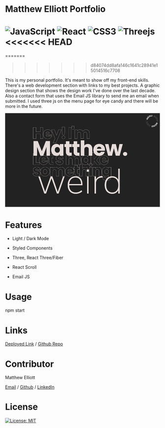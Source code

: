 # Matthew Elliott Portfolio

![JavaScript](https://img.shields.io/badge/javascript-%23323330.svg??style=flat&logo=appveyor&logo=javascript&logoColor=%e7dcd8)
![React](https://img.shields.io/badge/react-%2320232a.svg??style=flat&logo=appveyor&logo=react&logoColor=%2361DAFB)
![CSS3](https://img.shields.io/badge/css3-%231572B6.svg?style=flat&logo=appveyor&logo=css3&logoColor=white)
![Threejs](https://img.shields.io/badge/threejs-black?style=flat&logo=appveyor&logo=three.js&logoColor=white)
<<<<<<< HEAD
=======
=======

>>>>>>> d84074dd8afa146c1641c28941e15014516c7708

This is my personal portfolio. It's meant to show off my front-end skills. There's a web development section with links to my best projects. A graphic design section that shows the design work I've done over the last decade. Also a contact form that uses the Email JS library to send me an email when submitted. I used three js on the menu page for eye candy and there will be more in the future.

![Screenshot](splash.png)

# Features

- Light / Dark Mode

- Styled Components

- Three, React Three/Fiber

- React Scroll

- Email JS

# Usage

npm start

# Links

[Deployed Link](https://melliott.co/) / [Github Repo](https://github.com/MatteoThomas/portfolio6)

# Contributor

Matthew Elliott

[Email](mailto:matt.ell@pm.me) /
[Github](https://github.com/MatteoThomas/) /
[LinkedIn](https://www.linkedin.com/in/matthewell/)

# License

[![License: MIT](https://img.shields.io/badge/License-MIT-yellow.svg)](https://opensource.org/licenses/MIT)
